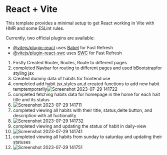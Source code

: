 # React + Vite

This template provides a minimal setup to get React working in Vite with HMR and some ESLint rules.

Currently, two official plugins are available:

- [@vitejs/plugin-react](https://github.com/vitejs/vite-plugin-react/blob/main/packages/plugin-react/README.md) uses [Babel](https://babeljs.io/) for Fast Refresh
- [@vitejs/plugin-react-swc](https://github.com/vitejs/vite-plugin-react-swc) uses [SWC](https://swc.rs/) for Fast Refresh
1) Firstly Created Router, Routes, Route to different pages
2) completed Navbar for routing to different pages and used bBootstrapfor styling jsx
3) Created dummy data of habits for frontend use
4) completed add habit jsx,styles an,d created functions to add new habit temptemporarily![Screenshot 2023-07-29 141722](https://github.com/Manohar7730/habitTrack-react/assets/120391462/3892f68f-1573-4221-bed5-6039adbf3fed)
6) completed fetching habits data for homepage in the home for each hait title and its status
7) ![Screenshot 2023-07-29 141711](https://github.com/Manohar7730/habitTrack-react/assets/120391462/f3bf9240-7544-4c0a-8034-b9a320343c24)
8) completed viewing all habits with their title, status,delte button, and description with all fuctionality
9) ![Screenshot 2023-07-29 141732](https://github.com/Manohar7730/habitTrack-react/assets/120391462/e23b388e-b2ed-401d-aa2c-e3ac8105fcb8)
10) completed viewing and updating the status of habit in daily-view
11) ![Screenshot 2023-07-29 141741](https://github.com/Manohar7730/habitTrack-react/assets/120391462/d669c9d9-fdf2-47db-ba49-f18d77374137)
12) completed viewing all habits from sunday to saturday and updating their statuses
13) ![Screenshot 2023-07-29 141751](https://github.com/Manohar7730/habitTrack-react/assets/120391462/c1d6224b-f84e-41cc-9802-39029c0dd51e)


